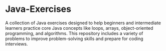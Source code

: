 # Java-Exercises
A collection of Java exercises designed to help beginners and intermediate learners practice core Java concepts like loops, arrays, object-oriented programming, and algorithms. This repository includes a variety of problems to improve problem-solving skills and prepare for coding interviews.

